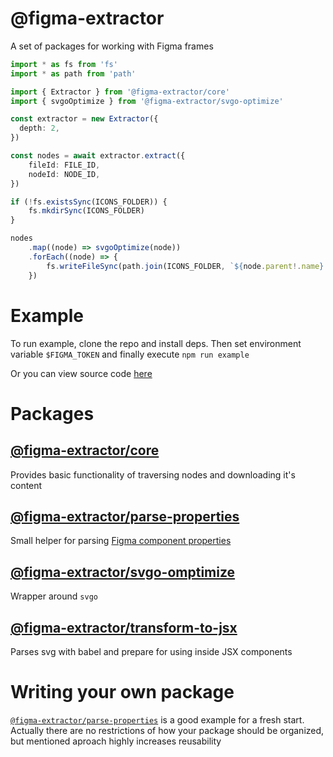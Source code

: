# @figma-extractor

A set of packages for working with Figma frames

```ts
import * as fs from 'fs'
import * as path from 'path'

import { Extractor } from '@figma-extractor/core'
import { svgoOptimize } from '@figma-extractor/svgo-optimize'

const extractor = new Extractor({
  depth: 2,
})

const nodes = await extractor.extract({
    fileId: FILE_ID,
    nodeId: NODE_ID,
})

if (!fs.existsSync(ICONS_FOLDER)) {
    fs.mkdirSync(ICONS_FOLDER)
}

nodes
    .map((node) => svgoOptimize(node))
    .forEach((node) => {
        fs.writeFileSync(path.join(ICONS_FOLDER, `${node.parent!.name}.svg`), node.content)
    })
```

# Example

To run example, clone the repo and install deps. Then set environment variable `$FIGMA_TOKEN` and finally execute `npm run example`

Or you can view source code [here](example/index.ts)

# Packages

## [@figma-extractor/core](packages/core/)

Provides basic functionality of traversing nodes and downloading it's content

## [@figma-extractor/parse-properties](packages/parse-properties/)

Small helper for parsing [Figma component properties](https://help.figma.com/hc/en-us/articles/5579474826519-Create-and-use-component-properties)

## [@figma-extractor/svgo-omptimize](packages/svgo-optimize/)

Wrapper around `svgo`

## [@figma-extractor/transform-to-jsx](packages/transform-to-jsx/)

Parses svg with babel and prepare for using inside JSX components

# Writing your own package

[`@figma-extractor/parse-properties`](packages/parse-properties/) is a good example for a fresh start. Actually there are no restrictions of how your package should be organized, but mentioned aproach highly increases reusability

